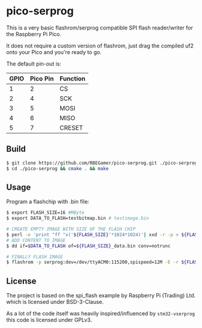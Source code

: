 # pico-serprog

This is a very basic flashrom/serprog compatible SPI flash reader/writer for the Raspberry Pi Pico.

It does not require a custom version of flashrom, just drag the compiled uf2 onto your Pico and you're ready to go.

The default pin-out is:

| GPIO | Pico Pin | Function |
|------|----------|----------|
| 1    |    2     | CS       |
| 2    |    4     | SCK      |
| 3    |    5     | MOSI     |
| 4    |    6     | MISO     |
| 5    |    7     | CRESET   |

## Build
```bash
$ git clone https://github.com/RBEGamer/pico-serprog.git ./pico-serprog
$ cd ./pico-serprog && cmake . && make
```

## Usage

Program a flashchip with .bin file:

```bash
$ export FLASH_SIZE=16 #MByte
$ export DATA_TO_FLASH=testbitmap.bin # testimage.bin

# CREATE EMPTY IMAGE WITH SIZE OF THE FLASH CHIP
$ perl -e 'print "ff "x('${FLASH_SIZE}'*1024*1024)'| xxd -r -p > ${FLASH_SIZE}_data.bin
# ADD CONTENT TO IMAGE
$ dd if=$DATA_TO_FLASH of=${FLASH_SIZE}_data.bin conv=notrunc

# FINALLY FLASH IMAGE
$ flashrom -p serprog:dev=/dev/ttyACM0:115200,spispeed=12M -E -r ${FLASH_SIZE}_data.bin -V
```

## License

The project is based on the spi_flash example by Raspberry Pi (Trading) Ltd. which is licensed under BSD-3-Clause.

As a lot of the code itself was heavily inspired/influenced by `stm32-vserprog` this code is licensed under GPLv3.

